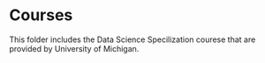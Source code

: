 # Courses

This folder includes the Data Science Specilization courese that are provided by University of Michigan.
